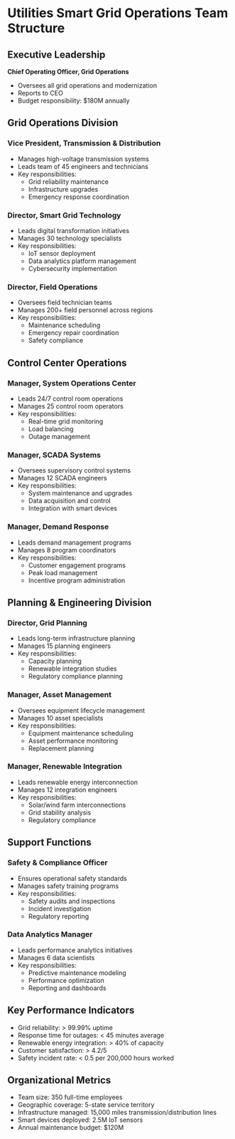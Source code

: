 # Utilities Smart Grid Operations Team Structure

## Executive Leadership
**Chief Operating Officer, Grid Operations**
- Oversees all grid operations and modernization
- Reports to CEO
- Budget responsibility: $180M annually

## Grid Operations Division

### **Vice President, Transmission & Distribution**
- Manages high-voltage transmission systems
- Leads team of 45 engineers and technicians
- Key responsibilities:
  - Grid reliability maintenance
  - Infrastructure upgrades
  - Emergency response coordination

### **Director, Smart Grid Technology**
- Leads digital transformation initiatives
- Manages 30 technology specialists
- Key responsibilities:
  - IoT sensor deployment
  - Data analytics platform management
  - Cybersecurity implementation

### **Director, Field Operations**
- Oversees field technician teams
- Manages 200+ field personnel across regions
- Key responsibilities:
  - Maintenance scheduling
  - Emergency repair coordination
  - Safety compliance

## Control Center Operations

### **Manager, System Operations Center**
- Leads 24/7 control room operations
- Manages 25 control room operators
- Key responsibilities:
  - Real-time grid monitoring
  - Load balancing
  - Outage management

### **Manager, SCADA Systems**
- Oversees supervisory control systems
- Manages 12 SCADA engineers
- Key responsibilities:
  - System maintenance and upgrades
  - Data acquisition and control
  - Integration with smart devices

### **Manager, Demand Response**
- Leads demand management programs
- Manages 8 program coordinators
- Key responsibilities:
  - Customer engagement programs
  - Peak load management
  - Incentive program administration

## Planning & Engineering Division

### **Director, Grid Planning**
- Leads long-term infrastructure planning
- Manages 15 planning engineers
- Key responsibilities:
  - Capacity planning
  - Renewable integration studies
  - Regulatory compliance planning

### **Manager, Asset Management**
- Oversees equipment lifecycle management
- Manages 10 asset specialists
- Key responsibilities:
  - Equipment maintenance scheduling
  - Asset performance monitoring
  - Replacement planning

### **Manager, Renewable Integration**
- Leads renewable energy interconnection
- Manages 12 integration engineers
- Key responsibilities:
  - Solar/wind farm interconnections
  - Grid stability analysis
  - Regulatory compliance

## Support Functions

### **Safety & Compliance Officer**
- Ensures operational safety standards
- Manages safety training programs
- Key responsibilities:
  - Safety audits and inspections
  - Incident investigation
  - Regulatory reporting

### **Data Analytics Manager**
- Leads performance analytics initiatives
- Manages 6 data scientists
- Key responsibilities:
  - Predictive maintenance modeling
  - Performance optimization
  - Reporting and dashboards

## Key Performance Indicators
- Grid reliability: > 99.99% uptime
- Response time for outages: < 45 minutes average
- Renewable energy integration: > 40% of capacity
- Customer satisfaction: > 4.2/5
- Safety incident rate: < 0.5 per 200,000 hours worked

## Organizational Metrics
- Team size: 350 full-time employees
- Geographic coverage: 5-state service territory
- Infrastructure managed: 15,000 miles transmission/distribution lines
- Smart devices deployed: 2.5M IoT sensors
- Annual maintenance budget: $120M